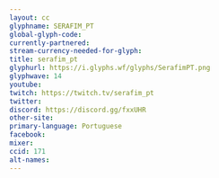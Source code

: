 ```yaml
---
layout: cc
glyphname: SERAFIM_PT
global-glyph-code: 
currently-partnered: 
stream-currency-needed-for-glyph: 
title: serafim_pt
glyphurl: https://i.glyphs.wf/glyphs/SerafimPT.png
glyphwave: 14
youtube: 
twitch: https://twitch.tv/serafim_pt
twitter: 
discord: https://discord.gg/fxxUHR
other-site: 
primary-language: Portuguese
facebook: 
mixer: 
ccid: 171
alt-names: 
---
```



